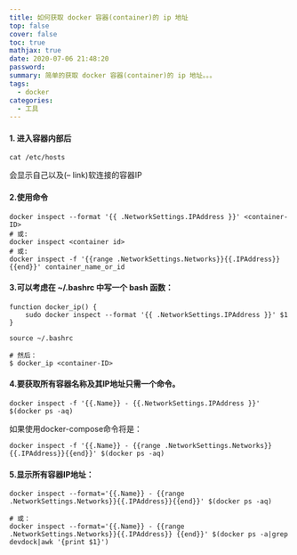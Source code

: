 ```yaml
---
title: 如何获取 docker 容器(container)的 ip 地址
top: false
cover: false
toc: true
mathjax: true
date: 2020-07-06 21:48:20
password:
summary: 简单的获取 docker 容器(container)的 ip 地址。。。
tags:
  - docker
categories:
  - 工具
---
```

#### 1. 进入容器内部后
```shell
cat /etc/hosts
```
会显示自己以及(– link)软连接的容器IP

#### 2.使用命令
```shell
docker inspect --format '{{ .NetworkSettings.IPAddress }}' <container-ID>
# 或:
docker inspect <container id>
# 或:
docker inspect -f '{{range .NetworkSettings.Networks}}{{.IPAddress}}{{end}}' container_name_or_id
```

#### 3.可以考虑在 ~/.bashrc 中写一个 bash 函数：

```shell
function docker_ip() {
    sudo docker inspect --format '{{ .NetworkSettings.IPAddress }}' $1
}

source ~/.bashrc

# 然后：
$ docker_ip <container-ID>
```

#### 4.要获取所有容器名称及其IP地址只需一个命令。
```shell
docker inspect -f '{{.Name}} - {{.NetworkSettings.IPAddress }}' $(docker ps -aq)
```

如果使用docker-compose命令将是：
```shell
docker inspect -f '{{.Name}} - {{range .NetworkSettings.Networks}}{{.IPAddress}}{{end}}' $(docker ps -aq)
```

#### 5.显示所有容器IP地址：
```shell
docker inspect --format='{{.Name}} - {{range .NetworkSettings.Networks}}{{.IPAddress}}{{end}}' $(docker ps -aq)

# 或：
docker inspect --format='{{.Name}} - {{range .NetworkSettings.Networks}}{{.IPAddress}} {{end}}' $(docker ps -a|grep devdock|awk '{print $1}')
```


